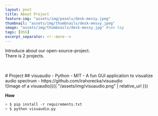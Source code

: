 ```yaml
---
layout: post
title: About Project
feature-img: "assets/img/pexels/desk-messy.jpeg"
thumbnail: "assets/img/thumbnails/desk-messy.jpeg"
image: "assets/img/thumbnails/desk-messy.jpg" #seo tag
tags: [OSS]
excerpt_separator: <!--more-->
---
```


Introduce about our open-source-project.<br>
There is 2 projects.
<!--more-->
<br>
<br>
# Project
## visuaudio
- Python
- MIT
- A fun GUI application to visualize audio spectrum
- https://github.com/irahorecka/visuaudio
<br>
![Image of a visuaudio]({{ "/assets/img/visuaudio.png" | relative_url }})
<br>

**How**

```python
> $ pip install -r requirements.txt
> $ python visuaudio.py
```
<br>
<br>






